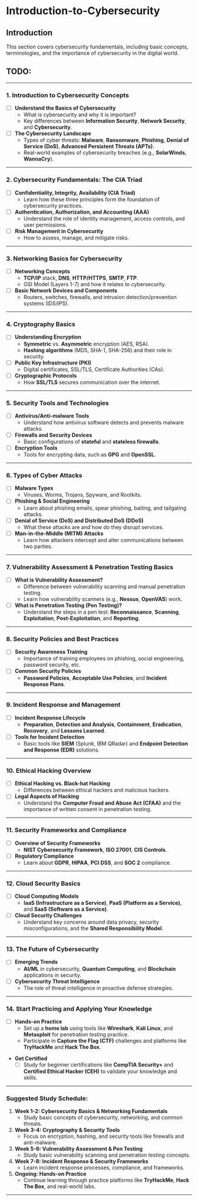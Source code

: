 # Introduction-to-Cybersecurity

## Introduction
This section covers cybersecurity fundamentals, including basic concepts, terminologies, and the importance of cybersecurity in the digital world.

## TODO:
---

### **1. Introduction to Cybersecurity Concepts**
- [ ] **Understand the Basics of Cybersecurity**  
  -  What is cybersecurity and why it is important?
  -  Key differences between **Information Security**, **Network Security**, and **Cybersecurity**.
- [ ] **The Cybersecurity Landscape**  
  -  Types of cyber threats: **Malware**, **Ransomware**, **Phishing**, **Denial of Service (DoS)**, **Advanced Persistent Threats (APTs)**.
  -  Real-world examples of cybersecurity breaches (e.g., **SolarWinds**, **WannaCry**).
  
---

### **2. Cybersecurity Fundamentals: The CIA Triad**
- [ ] **Confidentiality, Integrity, Availability (CIA Triad)**  
  -  Learn how these three principles form the foundation of cybersecurity practices.
- [ ] **Authentication, Authorization, and Accounting (AAA)**  
  -  Understand the role of identity management, access controls, and user permissions.
- [ ] **Risk Management in Cybersecurity**  
  -  How to assess, manage, and mitigate risks.

---

### **3. Networking Basics for Cybersecurity**
- [ ] **Networking Concepts**  
  - **TCP/IP** stack, **DNS**, **HTTP/HTTPS**, **SMTP**, **FTP**.
  - OSI Model (Layers 1-7) and how it relates to cybersecurity.
- [ ] **Basic Network Devices and Components**  
  - Routers, switches, firewalls, and intrusion detection/prevention systems (IDS/IPS).
  
---

### **4. Cryptography Basics**
- [ ] **Understanding Encryption**  
  - **Symmetric** vs. **Asymmetric** encryption (AES, RSA).
  - **Hashing algorithms** (MD5, SHA-1, SHA-256) and their role in security.
- [ ] **Public Key Infrastructure (PKI)**  
  - Digital certificates, SSL/TLS, Certificate Authorities (CAs).
- [ ] **Cryptographic Protocols**  
  - How **SSL/TLS** secures communication over the internet.

---

### **5. Security Tools and Technologies**
- [ ] **Antivirus/Anti-malware Tools**  
  - Understand how antivirus software detects and prevents malware attacks.
- [ ] **Firewalls and Security Devices**  
  - Basic configurations of **stateful** and **stateless firewalls**.
- [ ] **Encryption Tools**  
  - Tools for encrypting data, such as **GPG** and **OpenSSL**.

---

### **6. Types of Cyber Attacks**
- [ ] **Malware Types**  
  - Viruses, Worms, Trojans, Spyware, and Rootkits.
- [ ] **Phishing & Social Engineering**  
  - Learn about phishing emails, spear phishing, baiting, and tailgating attacks.
- [ ] **Denial of Service (DoS) and Distributed DoS (DDoS)**  
  - What these attacks are and how do they disrupt services.
- [ ] **Man-in-the-Middle (MITM) Attacks**  
  - Learn how attackers intercept and alter communications between two parties.

---

### **7. Vulnerability Assessment & Penetration Testing Basics**
- [ ] **What is Vulnerability Assessment?**  
  - Difference between vulnerability scanning and manual penetration testing.
  - Learn how vulnerability scanners (e.g., **Nessus**, **OpenVAS**) work.
- [ ] **What is Penetration Testing (Pen Testing)?**  
  - Understand the steps in a pen test: **Reconnaissance**, **Scanning**, **Exploitation**, **Post-Exploitation**, and **Reporting**.
  
---

### **8. Security Policies and Best Practices**
- [ ] **Security Awareness Training**  
  - Importance of training employees on phishing, social engineering, password security, etc.
- [ ] **Common Security Policies**  
  - **Password Policies**, **Acceptable Use Policies**, and **Incident Response Plans**.
  
---

### **9. Incident Response and Management**
- [ ] **Incident Response Lifecycle**  
  - **Preparation**, **Detection and Analysis**, **Containment**, **Eradication**, **Recovery**, and **Lessons Learned**.
- [ ] **Tools for Incident Detection**  
  - Basic tools like **SIEM** (Splunk, IBM QRadar) and **Endpoint Detection and Response (EDR)** solutions.

---

### **10. Ethical Hacking Overview**
- [ ] **Ethical Hacking vs. Black-hat Hacking**  
  - Differences between ethical hackers and malicious hackers.
- [ ] **Legal Aspects of Hacking**  
  - Understand the **Computer Fraud and Abuse Act (CFAA)** and the importance of written consent in penetration testing.

---

### **11. Security Frameworks and Compliance**
- [ ] **Overview of Security Frameworks**  
  - **NIST Cybersecurity Framework**, **ISO 27001**, **CIS Controls**.
- [ ] **Regulatory Compliance**  
  - Learn about **GDPR**, **HIPAA**, **PCI DSS**, and **SOC 2** compliance.

---

### **12. Cloud Security Basics**
- [ ] **Cloud Computing Models**  
  - **IaaS (Infrastructure as a Service)**, **PaaS (Platform as a Service)**, and **SaaS (Software as a Service)**.
- [ ] **Cloud Security Challenges**  
  - Understand key concerns around data privacy, security misconfigurations, and the **Shared Responsibility Model**.

---

### **13. The Future of Cybersecurity**
- [ ] **Emerging Trends**  
  - **AI/ML** in cybersecurity, **Quantum Computing**, and **Blockchain** applications in security.
- [ ] **Cybersecurity Threat Intelligence**  
  - The role of threat intelligence in proactive defense strategies.

---

### **14. Start Practicing and Applying Your Knowledge**
- [ ] **Hands-on Practice**  
  - Set up a **home lab** using tools like **Wireshark**, **Kali Linux**, and **Metasploit** for penetration testing practice.
  - Participate in **Capture the Flag (CTF)** challenges and platforms like **TryHackMe** and **Hack The Box**.
  
- **Get Certified**  
  - [ ] Study for beginner certifications like **CompTIA Security+** and **Certified Ethical Hacker (CEH)** to validate your knowledge and skills.

---

### **Suggested Study Schedule:**
1. **Week 1-2: Cybersecurity Basics & Networking Fundamentals**
   - Study basic concepts of cybersecurity, networking, and common threats.
2. **Week 3-4: Cryptography & Security Tools**
   - Focus on encryption, hashing, and security tools like firewalls and anti-malware.
3. **Week 5-6: Vulnerability Assessment & Pen Testing**
   - Study basic vulnerability scanning and penetration testing concepts.
4. **Week 7-8: Incident Response & Security Frameworks**
   - Learn incident response processes, compliance, and frameworks.
5. **Ongoing: Hands-on Practice**
   - Continue learning through practice platforms like **TryHackMe**, **Hack The Box**, and real-world labs.

---
